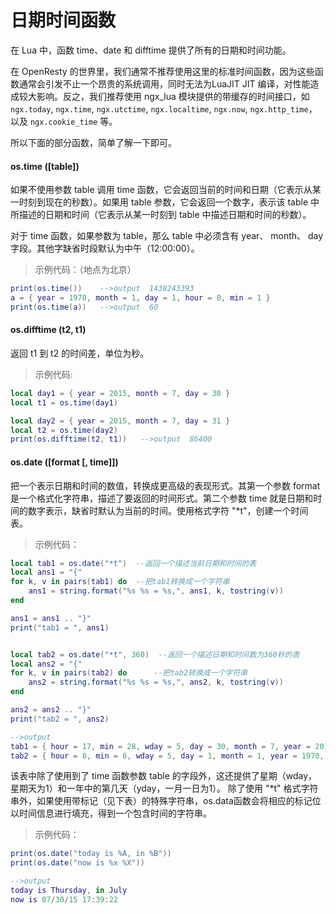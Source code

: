 # 日期时间函数

在 Lua 中，函数 time、date 和 difftime 提供了所有的日期和时间功能。

在 OpenResty 的世界里，我们通常不推荐使用这里的标准时间函数，因为这些函数通常会引发不止一个昂贵的系统调用，同时无法为LuaJIT JIT 编译，对性能造成较大影响。反之，我们推荐使用 ngx_lua 模块提供的带缓存的时间接口，如 `ngx.today`, `ngx.time`, `ngx.utctime`,
`ngx.localtime`, `ngx.now`, `ngx.http_time`， 以及 `ngx.cookie_time` 等。

所以下面的部分函数，简单了解一下即可。

#### os.time ([table])

如果不使用参数 table 调用 time 函数，它会返回当前的时间和日期（它表示从某一时刻到现在的秒数）。如果用 table 参数，它会返回一个数字，表示该 table 中 所描述的日期和时间（它表示从某一时刻到 table 中描述日期和时间的秒数）。

对于 time 函数，如果参数为 table，那么 table 中必须含有 year、 month、 day字段。其他字缺省时段默认为中午（12:00:00）。

>示例代码：（地点为北京）

```lua
print(os.time())    -->output  1438243393
a = { year = 1970, month = 1, day = 1, hour = 8, min = 1 }
print(os.time(a))   -->output  60
```

#### os.difftime (t2, t1)

返回 t1 到 t2 的时间差，单位为秒。

>示例代码:

```lua
local day1 = { year = 2015, month = 7, day = 30 }
local t1 = os.time(day1)

local day2 = { year = 2015, month = 7, day = 31 }
local t2 = os.time(day2)
print(os.difftime(t2, t1))   -->output  86400
```

#### os.date ([format [, time]])

把一个表示日期和时间的数值，转换成更高级的表现形式。其第一个参数 format 是一个格式化字符串，描述了要返回的时间形式。第二个参数 time 就是日期和时间的数字表示，缺省时默认为当前的时间。使用格式字符 "*t"，创建一个时间表。

>示例代码：

```lua
local tab1 = os.date("*t")  --返回一个描述当前日期和时间的表
local ans1 = "{"
for k, v in pairs(tab1) do  --把tab1转换成一个字符串
    ans1 = string.format("%s %s = %s,", ans1, k, tostring(v))
end

ans1 = ans1 .. "}"
print("tab1 = ", ans1)


local tab2 = os.date("*t", 360)  --返回一个描述日期和时间数为360秒的表
local ans2 = "{"
for k, v in pairs(tab2) do      --把tab2转换成一个字符串
    ans2 = string.format("%s %s = %s,", ans2, k, tostring(v))
end

ans2 = ans2 .. "}"
print("tab2 = ", ans2)

-->output
tab1 = { hour = 17, min = 28, wday = 5, day = 30, month = 7, year = 2015, sec = 10, yday = 211, isdst = false,}
tab2 = { hour = 8, min = 6, wday = 5, day = 1, month = 1, year = 1970, sec = 0, yday = 1, isdst = false,}
```

该表中除了使用到了 time 函数参数 table 的字段外，这还提供了星期（wday，星期天为1）和一年中的第几天（yday，一月一日为1）。
除了使用 "*t" 格式字符串外，如果使用带标记（见下表）的特殊字符串，os.data函数会将相应的标记位以时间信息进行填充，得到一个包含时间的字符串。

>示例代码：

```lua
print(os.date("today is %A, in %B"))
print(os.date("now is %x %X"))

-->output
today is Thursday, in July
now is 07/30/15 17:39:22
```
